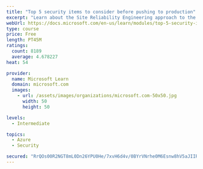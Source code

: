 ```yaml
---
title: "Top 5 security items to consider before pushing to production"
excerpt: "Learn about the Site Reliability Engineering approach to the challenge of assuring reliability and gain a better understanding of why it matters."
webUrl: https://docs.microsoft.com/en-us/learn/modules/top-5-security-items-to-consider/
type: course
price: Free
length: PT45M
ratings:
  count: 8189
  average: 4.678227
heat: 54

provider:
  name: Microsoft Learn
  domain: microsoft.com
  images:
    - url: /assets/images/organizations/microsoft.com-50x50.jpg
      width: 50
      height: 50

levels:
  - Intermediate

topics:
  - Azure
  - Security

secured: "RrQOs00R2NGT8mL0Dn26YPU0He/7xvH6d4v/0BYrVNrhe0M6Esnw8hV5aJIIRjRviW6HtoG0u/YQ6YiZ6w6cQDshjWo7gGV2zqA+Q2vhsjK9Zzuq5KSoTOBWmUDGKRzw0vLSEYNlQmzlsZtnS9u/Xt43Xqoqf72eDOQkdaYgh9EY1hhbCgv4jqD/CMYb6oVOMini4edGAwJUwlP0Fk07Hfpk2HMtoIQA7utw3wnHzCFqEOrVsW6OaXVPKe6ahm+UwImuqxbF0G2Qd+1VGMfAExXFUc8i9Cr2hg1id1L9WpcUZY/LJOnxGL9hD2N07oLSGKYi/ZuBPhA91a2BRqExxKt/130pAAi4no0QqLMBHZax8bYTzdDj7GZ885K5yYqJfmL6dX8zSL9E78dL9i++vuIB8YWGbUzwvx87DRiPAXE=;F0Rf4O3t1c6oSdfInbgBbQ=="
---
```


